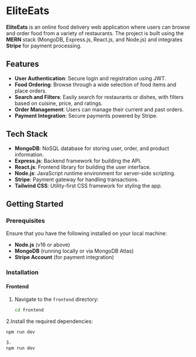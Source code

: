 # EliteEats

**EliteEats** is an online food delivery web application where users can browse and order food from a variety of restaurants. The project is built using the **MERN** stack (MongoDB, Express.js, React.js, and Node.js) and integrates **Stripe** for payment processing.

## Features

- **User Authentication**: Secure login and registration using JWT.
- **Food Ordering**: Browse through a wide selection of food items and place orders.
- **Search and Filters**: Easily search for restaurants or dishes, with filters based on cuisine, price, and ratings.
- **Order Management**: Users can manage their current and past orders.
- **Payment Integration**: Secure payments powered by Stripe.

## Tech Stack

- **MongoDB**: NoSQL database for storing user, order, and product information.
- **Express.js**: Backend framework for building the API.
- **React.js**: Frontend library for building the user interface.
- **Node.js**: JavaScript runtime environment for server-side scripting.
- **Stripe**: Payment gateway for handling transactions.
- **Tailwind CSS**: Utility-first CSS framework for styling the app.

## Getting Started

### Prerequisites

Ensure that you have the following installed on your local machine:

- **Node.js** (v16 or above)
- **MongoDB** (running locally or via MongoDB Atlas)
- **Stripe Account** (for payment integration)

### Installation

#### Frontend

1. Navigate to the `frontend` directory:

   ```bash
   cd frontend

2.Install the required dependencies:

  ```bash
  npm run dev

3.
 npm run dev
